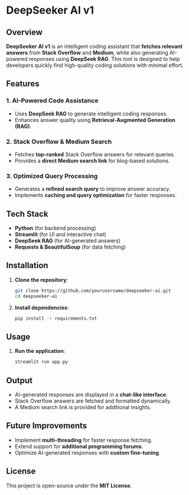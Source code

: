 # **DeepSeeker AI v1**  

## **Overview**  

**DeepSeeker AI v1** is an intelligent coding assistant that **fetches relevant answers** from **Stack Overflow** and **Medium**, while also generating AI-powered responses using **DeepSeek RAG**. This tool is designed to help developers quickly find high-quality coding solutions with minimal effort.  

## **Features**  

### **1. AI-Powered Code Assistance**  
- Uses **DeepSeek RAG** to generate intelligent coding responses.  
- Enhances answer quality using **Retrieval-Augmented Generation (RAG)**.  

### **2. Stack Overflow & Medium Search**  
- Fetches **top-ranked** Stack Overflow answers for relevant queries.  
- Provides a **direct Medium search link** for blog-based solutions.  

### **3. Optimized Query Processing**  
- Generates a **refined search query** to improve answer accuracy.  
- Implements **caching and query optimization** for faster responses.  

## **Tech Stack**  

- **Python** (for backend processing)  
- **Streamlit** (for UI and interactive chat)  
- **DeepSeek RAG** (for AI-generated answers)  
- **Requests & BeautifulSoup** (for data fetching)  

## **Installation**  

1. **Clone the repository**:  
   ```bash
   git clone https://github.com/yourusername/deepseeker-ai.git
   cd deepseeker-ai
   ```  
2. **Install dependencies**:  
   ```bash
   pip install -r requirements.txt
   ```  

## **Usage**  

1. **Run the application**:  
   ```bash
   streamlit run app.py 
   ```  

## **Output**  

- AI-generated responses are displayed in a **chat-like interface**.  
- Stack Overflow answers are fetched and formatted dynamically.  
- A Medium search link is provided for additional insights.  

## **Future Improvements**  

- Implement **multi-threading** for faster response fetching.  
- Extend support for **additional programming forums**.  
- Optimize AI-generated responses with **custom fine-tuning**.  

## **License**  

This project is open-source under the **MIT License**.  
